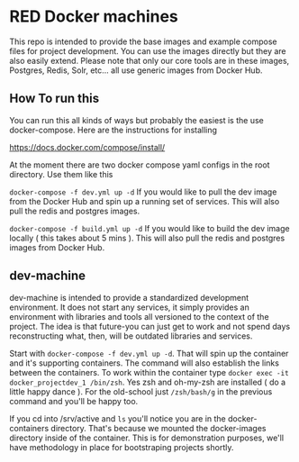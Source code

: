 # RED Docker machines

This repo is intended to provide the base images and example compose files for project development. You can use the images directly but they are also easily extend. Please note that only our core tools are in these images, Postgres, Redis, Solr, etc... all use generic images from Docker Hub.



## How To run this

You can run this all kinds of ways but probably the easiest is the use docker-compose. Here are the instructions for installing

https://docs.docker.com/compose/install/

At the moment there are two docker compose yaml configs in the root directory. Use them like this

`docker-compose -f dev.yml up -d`
    If you would like to pull the dev image from the Docker Hub and spin up a running set of services. This will also pull the redis and postgres images.

`docker-compose -f build.yml up -d`
    If you would like to build the dev image locally ( this takes about 5 mins ). This will also pull the redis and postgres images from Docker Hub.


## dev-machine

dev-machine is intended to provide a standardized development environment. It does not start any services, it simply provides an environment with libraries and tools all versioned to the context of the project. The idea is that future-you can just get to work and not spend days reconstructing what, then, will be outdated libraries and services. 

Start with `docker-compose -f dev.yml up -d`. That will spin up the container and it's supporting containers. The command will also establish the links between the containers. To work within the container type `docker exec -it docker_projectdev_1 /bin/zsh`.  Yes zsh and oh-my-zsh are installed ( do a little happy dance ). For the old-school just `/zsh/bash/g` in the previous command and you'll be happy too.

If you cd into /srv/active and `ls` you'll notice you are in the docker-containers directory. That's because we mounted the docker-images directory inside of the container.  This is for demonstration purposes, we'll have methodology in place for bootstraping projects shortly.

